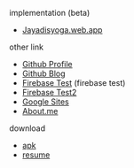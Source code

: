 implementation (beta)
* [Jayadisyoga.web.app](https://jayadisyoga.web.app)

other link
* [Github Profile](https://github.com/jayadisyoga)
* [Github Blog](https://jayadisyoga.github.io/blogit)
* [Firebase Test](https://yogasuryaja.web.app) (firebase test)
* [Firebase Test2](https:///yogasuryajayadi.web.app)
* [Google Sites](https://sites.google.com/view/ysj)
* [About.me](https://about.me/ysj)

download
* [apk](https://raw.githubusercontent.com/jayadisyoga/jayadisyoga.github.io/master/asset/ysj.apk)
* [resume](https://raw.githubusercontent.com/jayadisyoga/jayadisyoga.github.io/master/asset/Yogasuryajayadi-%5Bv.4.5%5D.pdf)
